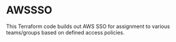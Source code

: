 # AWSSSO
This Terraform code builds out AWS SSO for assignment to various teams/groups based on defined access policies.
